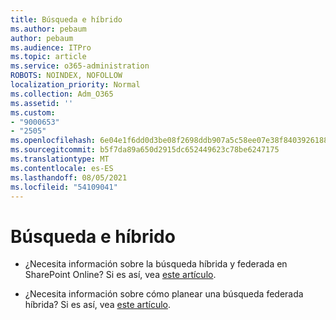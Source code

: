 ```yaml
---
title: Búsqueda e híbrido
ms.author: pebaum
author: pebaum
ms.audience: ITPro
ms.topic: article
ms.service: o365-administration
ROBOTS: NOINDEX, NOFOLLOW
localization_priority: Normal
ms.collection: Adm_O365
ms.assetid: ''
ms.custom:
- "9000653"
- "2505"
ms.openlocfilehash: 6e04e1f6dd0d3be08f2698ddb907a5c58ee07e38f8403926188006f799537026
ms.sourcegitcommit: b5f7da89a650d2915dc652449623c78be6247175
ms.translationtype: MT
ms.contentlocale: es-ES
ms.lasthandoff: 08/05/2021
ms.locfileid: "54109041"
---
```

# <a name="search-and-hybrid"></a>Búsqueda e híbrido

- ¿Necesita información sobre la búsqueda híbrida y federada en SharePoint Online? Si es así, vea [este artículo](https://docs.microsoft.com/sharepoint/hybrid/hybrid-search-in-sharepoint).

- ¿Necesita información sobre cómo planear una búsqueda federada híbrida?  Si es así, vea [este artículo](https://docs.microsoft.com/sharepoint/hybrid/plan-hybrid-federated-search).



